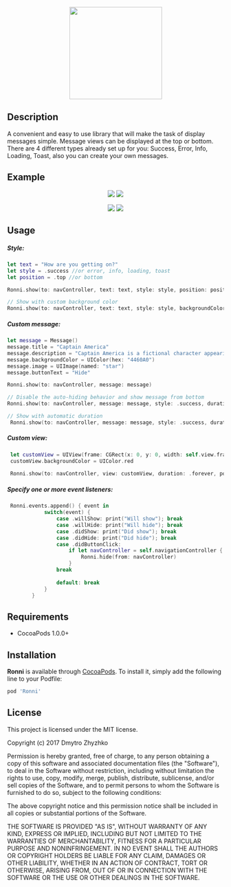 
<p align="center"> 
  <img height = "215px" src="/Images/logo.jpg">
</p>

## Description

A convenient and easy to use library that will make the task of display messages simple. Message views can be displayed at the top or bottom. There are 4 different types already set up for you: Success, Error, Info, Loading, Toast, also you can create your own messages.

## Example

<p align="center">
  <img src="/Images/style.gif">
  <img src="/Images/loading.gif">
</p>

<p align="center">
  <img src="/Images/title.gif">
  <img src="/Images/custom.gif">
</p>



## Usage

##### Style:

```swift
let text = "How are you getting on?"
let style = .success //or error, info, loading, toast
let position = .top //or bottom

Ronni.show(to: navController, text: text, style: style, position: position)

// Show with custom background color
Ronni.show(to: navController, text: text, style: style, backgroundColor: UIColor.blue)

```

##### Custom message:

```swift
let message = Message()
message.title = "Captain America"
message.description = "Captain America is a fictional character appearing in American comic books"
message.backgroundColor = UIColor(hex: "4460A0")
message.image = UIImage(named: "star")
message.buttonText = "Hide"

Ronni.show(to: navController, message: message)

// Disable the auto-hiding behavior and show message from bottom
Ronni.show(to: navController, message: message, style: .success, duration: .forever, position: .bottom)

// Show with automatic duration
 Ronni.show(to: navController, message: message, style: .success, duration: .automatic, position: .top, animTime: 0.0)
```

##### Custom view:

```swift
 let customView = UIView(frame: CGRect(x: 0, y: 0, width: self.view.frame.size.width, height: 40))
 customView.backgroundColor = UIColor.red
              
 Ronni.show(to: navController, view: customView, duration: .forever, position: .top)
```
##### Specify one or more event listeners:
```swift
 Ronni.events.append() { event in
            switch(event) {
                case .willShow: print("Will show"); break
                case .willHide: print("Will hide"); break
                case .didShow: print("Did show"); break
                case .didHide: print("Did hide"); break
                case .didButtonClick:
                    if let navController = self.navigationController {
                        Ronni.hide(from: navController)
                    }
                break
                
                default: break
            }
        }
```
## Requirements

- CocoaPods 1.0.0+

## Installation

**Ronni** is available through [CocoaPods](http://cocoapods.org). To install
it, simply add the following line to your Podfile:

```ruby
pod 'Ronni'
```
## License

This project is licensed under the MIT license.

Copyright (c) 2017 Dmytro Zhyzhko

Permission is hereby granted, free of charge, to any person obtaining a copy
of this software and associated documentation files (the "Software"), to deal
in the Software without restriction, including without limitation the rights
to use, copy, modify, merge, publish, distribute, sublicense, and/or sell
copies of the Software, and to permit persons to whom the Software is
furnished to do so, subject to the following conditions:

The above copyright notice and this permission notice shall be included in
all copies or substantial portions of the Software.

THE SOFTWARE IS PROVIDED "AS IS", WITHOUT WARRANTY OF ANY KIND, EXPRESS OR
IMPLIED, INCLUDING BUT NOT LIMITED TO THE WARRANTIES OF MERCHANTABILITY,
FITNESS FOR A PARTICULAR PURPOSE AND NONINFRINGEMENT. IN NO EVENT SHALL THE
AUTHORS OR COPYRIGHT HOLDERS BE LIABLE FOR ANY CLAIM, DAMAGES OR OTHER
LIABILITY, WHETHER IN AN ACTION OF CONTRACT, TORT OR OTHERWISE, ARISING FROM,
OUT OF OR IN CONNECTION WITH THE SOFTWARE OR THE USE OR OTHER DEALINGS IN
THE SOFTWARE.
